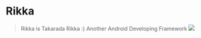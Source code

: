 # Rikka
> Rikka is Takarada Rikka :)
> Another Android Developing Framework
[![](https://jitpack.io/v/ReChinX/Rikka.svg)](https://jitpack.io/#ReChinX/Rikka)

